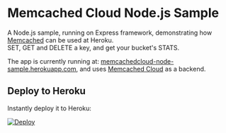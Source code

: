 # Memcached Cloud Node.js Sample

A Node.js sample, running on Express framework, demonstrating how [Memcached](http://memcached.org/) can be used at Heroku.<br />
SET, GET and DELETE a key, and get your bucket's STATS.

The app is currently running at: [memcachedcloud-node-sample.herokuapp.com](http://memcachedcloud-node-sample.herokuapp.com), and uses [Memcached Cloud](https://addons.heroku.com/memcachedcloud) as a backend.

## Deploy to Heroku

Instantly deploy it to Heroku:

[![Deploy](https://www.herokucdn.com/deploy/button.png)](https://heroku.com/deploy?template=https://github.com/RedisLabs/memcachedcloud-node-sample)
